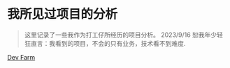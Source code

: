 # 我所见过项目的分析

>这里记录了一些我作为打工仔所经历的项目分析。
>2023/9/16  恕我年少轻狂直言：我看到的项目，不会的只有业务，技术看不到难度.

[Dev Farm](/mds/Mine/Project_Analysis/Dev%20Farm/Content.md)
